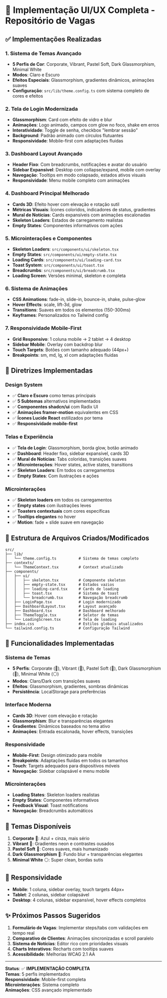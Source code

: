 # 🎨 Implementação UI/UX Completa - Repositório de Vagas

## ✅ Implementações Realizadas

### 1. Sistema de Temas Avançado
- **5 Perfis de Cor**: Corporate, Vibrant, Pastel Soft, Dark Glassmorphism, Minimal White
- **Modos**: Claro e Escuro
- **Efeitos Especiais**: Glassmorphism, gradientes dinâmicos, animações suaves
- **Configuração**: `src/lib/theme.config.ts` com sistema completo de cores e efeitos

### 2. Tela de Login Modernizada
- **Glassmorphism**: Card com efeito de vidro e blur
- **Animações**: Logo animado, campos com glow no foco, shake em erros
- **Interatividade**: Toggle de senha, checkbox "lembrar sessão"
- **Background**: Padrão animado com círculos flutuantes
- **Responsividade**: Mobile-first com adaptações fluidas

### 3. Dashboard Layout Avançado
- **Header Fixo**: Com breadcrumbs, notificações e avatar do usuário
- **Sidebar Expansível**: Desktop com collapse/expand, mobile com overlay
- **Navegação**: Tooltips em modo colapsado, estados ativos visuais
- **Responsividade**: Menu mobile completo com animações

### 4. Dashboard Principal Melhorado
- **Cards 3D**: Efeito hover com elevação e rotação sutil
- **Métricas Visuais**: Ícones coloridos, indicadores de status, gradientes
- **Mural de Notícias**: Cards expansíveis com animações escalonadas
- **Skeleton Loaders**: Estados de carregamento realistas
- **Empty States**: Componentes informativos com ações

### 5. Microinterações e Componentes
- **Skeleton Loaders**: `src/components/ui/skeleton.tsx`
- **Empty States**: `src/components/ui/empty-state.tsx`
- **Loading Cards**: `src/components/ui/loading-card.tsx`
- **Toast System**: `src/components/ui/toast.tsx`
- **Breadcrumbs**: `src/components/ui/breadcrumb.tsx`
- **Loading Screen**: Versões minimal, skeleton e completa

### 6. Sistema de Animações
- **CSS Animations**: fade-in, slide-in, bounce-in, shake, pulse-glow
- **Hover Effects**: scale, lift-3d, glow
- **Transitions**: Suaves em todos os elementos (150-300ms)
- **Keyframes**: Personalizados no Tailwind config

### 7. Responsividade Mobile-First
- **Grid Responsivo**: 1 coluna mobile → 2 tablet → 4 desktop
- **Sidebar Mobile**: Overlay com backdrop blur
- **Touch Targets**: Botões com tamanho adequado (44px+)
- **Breakpoints**: sm, md, lg, xl com adaptações fluidas

## 🎯 Diretrizes Implementadas

### Design System
- ✅ **Claro e Escuro** como temas principais
- ✅ **5 Subtemas** alternativos implementados
- ✅ **Componentes shadcn/ui** com Radix UI
- ✅ **Animações framer-motion** equivalentes em CSS
- ✅ **Ícones Lucide React** estilizados por tema
- ✅ **Responsividade mobile-first**

### Telas e Experiência
- ✅ **Tela de Login**: Glassmorphism, borda glow, botão animado
- ✅ **Dashboard**: Header fixo, sidebar expansível, cards 3D
- ✅ **Mural de Notícias**: Tabs coloridas, transições suaves
- ✅ **Microinterações**: Hover states, active states, transitions
- ✅ **Skeleton Loaders**: Em todos os carregamentos
- ✅ **Empty States**: Com ilustrações e ações

### Microinterações
- ✅ **Skeleton loaders** em todos os carregamentos
- ✅ **Empty states** com ilustrações leves
- ✅ **Toasters contextuais** com cores específicas
- ✅ **Tooltips elegantes** no hover
- ✅ **Motion**: fade + slide suave em navegação

## 📂 Estrutura de Arquivos Criados/Modificados

```
src/
├── lib/
│   └── theme.config.ts          # Sistema de temas completo
├── contexts/
│   └── ThemeContext.tsx         # Context atualizado
├── components/
│   ├── ui/
│   │   ├── skeleton.tsx         # Componente skeleton
│   │   ├── empty-state.tsx      # Estados vazios
│   │   ├── loading-card.tsx     # Cards de loading
│   │   ├── toast.tsx            # Sistema de toast
│   │   └── breadcrumb.tsx       # Navegação breadcrumb
│   ├── LoginPage.tsx            # Login modernizado
│   ├── DashboardLayout.tsx      # Layout avançado
│   ├── Dashboard.tsx            # Dashboard melhorado
│   ├── ThemeToggle.tsx          # Seletor de temas
│   └── LoadingScreen.tsx        # Tela de loading
├── index.css                    # Estilos globais atualizados
└── tailwind.config.ts           # Configuração Tailwind
```

## 🚀 Funcionalidades Implementadas

### Sistema de Temas
- **5 Perfis**: Corporate (🏢), Vibrant (🌈), Pastel Soft (🌸), Dark Glassmorphism (💎), Minimal White (⚪)
- **Modos**: Claro/Dark com transições suaves
- **Efeitos**: Glassmorphism, gradientes, sombras dinâmicas
- **Persistência**: LocalStorage para preferências

### Interface Moderna
- **Cards 3D**: Hover com elevação e rotação
- **Glassmorphism**: Blur e transparências elegantes
- **Gradientes**: Dinâmicos baseados no tema ativo
- **Animações**: Entrada escalonada, hover effects, transições

### Responsividade
- **Mobile-First**: Design otimizado para mobile
- **Breakpoints**: Adaptações fluidas em todos os tamanhos
- **Touch**: Targets adequados para dispositivos móveis
- **Navegação**: Sidebar colapsável e menu mobile

### Microinterações
- **Loading States**: Skeleton loaders realistas
- **Empty States**: Componentes informativos
- **Feedback Visual**: Toast notifications
- **Navegação**: Breadcrumbs automáticos

## 🎨 Temas Disponíveis

1. **Corporate** 🏢: Azul + cinza, mais sério
2. **Vibrant** 🌈: Gradientes neon e contrastes ousados  
3. **Pastel Soft** 🌸: Cores suaves, mais humanizado
4. **Dark Glassmorphism** 💎: Fundo blur + transparências elegantes
5. **Minimal White** ⚪: Super clean, bordas sutis

## 📱 Responsividade

- **Mobile**: 1 coluna, sidebar overlay, touch targets 44px+
- **Tablet**: 2 colunas, sidebar colapsável
- **Desktop**: 4 colunas, sidebar expansível, hover effects completos

## ✨ Próximos Passos Sugeridos

1. **Formulário de Vagas**: Implementar steps/tabs com validações em tempo real
2. **Comparativo de Clientes**: Animações sincronizadas e scroll paralelo
3. **Sistema de Notícias**: Editor rico com prioridades visuais
4. **Charts Interativos**: Recharts com tooltips suaves
5. **Acessibilidade**: Melhorias WCAG 2.1 AA

---

**Status**: ✅ **IMPLEMENTAÇÃO COMPLETA**  
**Temas**: 5 perfis implementados  
**Responsividade**: Mobile-first completa  
**Microinterações**: Sistema completo  
**Animações**: CSS avançado implementado
